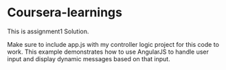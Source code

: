 # Coursera-learnings

This is assignment1 Solution.

Make sure to include app.js with my controller logic project for this code to work. This example demonstrates how to use AngularJS to handle user input and display dynamic messages based on that input.
